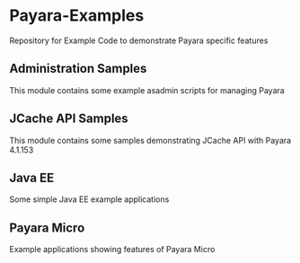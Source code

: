 # Payara-Examples
Repository for Example Code to demonstrate Payara specific features

## Administration Samples
This module contains some example asadmin scripts for managing Payara

## JCache API Samples
This module contains some samples demonstrating JCache API with Payara 4.1.153

## Java EE
Some simple Java EE example applications

## Payara Micro
Example applications showing features of Payara Micro
